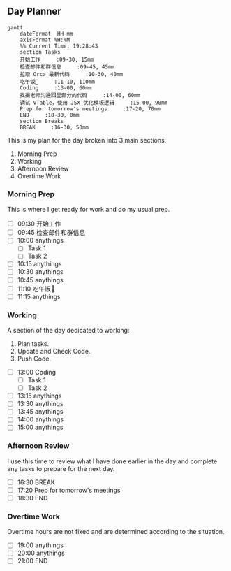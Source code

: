 ## Day Planner
```mermaid
gantt
    dateFormat  HH-mm
    axisFormat %H:%M
    %% Current Time: 19:28:43
    section Tasks
    开始工作     :09-30, 15mm
    检查邮件和群信息     :09-45, 45mm
    拉取 Orca 最新代码     :10-30, 40mm
    吃午饭🥣     :11-10, 110mm
    Coding     :13-00, 60mm
    找揭老师沟通回显部分的代码     :14-00, 60mm
    调试 VTable，使用 JSX 优化模板逻辑     :15-00, 90mm
    Prep for tomorrow's meetings     :17-20, 70mm
    END     :18-30, 0mm
    section Breaks
    BREAK     :16-30, 50mm
```

This is my plan for the day broken into 3 main sections:
1. Morning Prep
2. Working
3. Afternoon Review
4. Overtime Work

### Morning Prep

This is where I get ready for work and do my usual prep.

- [ ] 09:30 开始工作
- [ ] 09:45 检查邮件和群信息
- [ ] 10:00 anythings
  - [ ] Task 1
  - [ ] Task 2
- [ ] 10:15 anythings
- [ ] 10:30 anythings
- [ ] 10:45 anythings
- [ ] 11:10 吃午饭🥣
- [ ] 11:15 anythings

### Working

A section of the day dedicated to working:

1. Plan tasks.
2. Update and Check Code.
3. Push Code.
   
- [ ] 13:00 Coding
  - [ ] Task 1
  - [ ] Task 2
- [ ] 13:15 anythings
- [ ] 13:30 anythings
- [ ] 13:45 anythings
- [ ] 14:00 anythings
- [ ] 15:00 anythings

### Afternoon Review

I use this time to review what I have done earlier in the day and complete any tasks to prepare for the next day.

- [ ] 16:30 BREAK
- [ ] 17:20 Prep for tomorrow's meetings
- [ ] 18:30 END

### Overtime Work

Overtime hours are not fixed and are determined according to the situation.

- [ ] 19:00 anythings
- [ ] 20:00 anythings
- [ ] 21:00 END